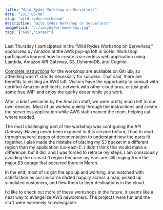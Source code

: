 ```yaml
---
title: "Wild Rydes Workshop on Serverless"
date: "2017-06-08"
slug: "wild-rydes-workshop"
description: "Wild Rydes Workshop on Serverless"
imageFluid: "../images/wr-home-top.jpg"
tags: ["AWS","Career"]
---
```


Last Thursday I participated in the "Wild Rydes Workshop on Serverless," sponsored by Amazon at the AWS pop-up loft in SoHo. Workshop participants learned how to create a serverless web application using Lambda, Amazon API Gateway, S3, DynamoDB, and Cognito.

[Complete instructions](https://github.com/awslabs/aws-serverless-workshops) for the workshop are available on GitHub, so attending wasn't strictly necessary for success. That said, there are benefits to visiting an AWS loft. Visitors have the opportunity to consult with certified Amazon architects, network with other cloud pros, or just grab some free WiFi and enjoy the quirky decor while you work.

After a brief welcome by the Amazon staff, we were pretty much left to our own devices. Most of us worked quietly through the instructions and create the serverless application while AWS staff roamed the room, helping out where needed.

The most challenging part of the workshop was configuring the API Gateway. Having never been exposed to this service before, I had to read through several pages of documentation to understand how the parts fit together. I also made the mistake of placing my S3 bucket in a different region than my application (us-east-1). I didn't think this would make a difference, but it did, and I was forced to retrace my steps. I am consciously avoiding the us-east-1 region because my ears are still ringing from the major S3 outage that occurred there in March.

In the end, most of us got the app up and working, and watched with satisfaction as our unicorns darted happily across a map, picked up simulated customers, and flew them to their destinations in the cloud.

I’d like to check out more of these workshops in the future. It seems like a neat way to evangelize AWS newcomers. The projects were fun and the staff were extremely knowledgable.
